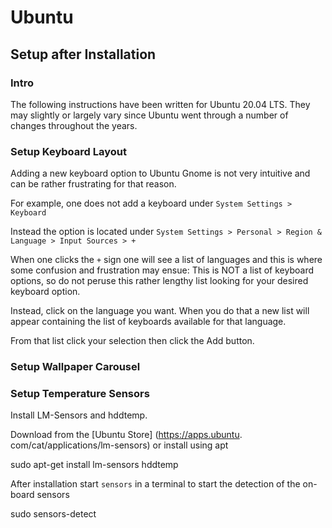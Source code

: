 # Ubuntu
## Setup after Installation
### Intro
The following instructions have been written for Ubuntu 20.04 LTS. They may slightly or largely vary since Ubuntu went through a number of changes throughout the years.
### Setup Keyboard Layout
Adding a new keyboard option to Ubuntu Gnome is not very intuitive and can be rather frustrating for that reason.

For example, one does not add a keyboard under `System Settings > Keyboard`

Instead the option is located under `System Settings > Personal > Region & Language > Input Sources > +`

When one clicks the `+` sign one will see a list of languages and this is where some confusion and frustration may ensue: This is NOT a list of keyboard options, so do not peruse this rather lengthy list looking for your desired keyboard option.

Instead, click on the language you want. When you do that a new list will appear containing the list of keyboards available for that language.

From that list click your selection then click the Add button.

### Setup Wallpaper Carousel

### Setup Temperature Sensors
Install LM-Sensors and hddtemp.

Download from the [Ubuntu Store] (https://apps.ubuntu.
com/cat/applications/lm-sensors)  or install using apt

sudo apt-get install lm-sensors hddtemp

After installation start `sensors` in a terminal to start the detection of the on-board sensors

sudo sensors-detect
